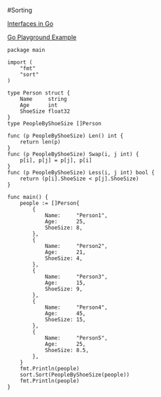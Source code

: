 #Sorting

[Interfaces in Go](https://medium.com/@gianbiondi/interfaces-in-go-59c3dc9c2d98#.9d45x0et2)

[Go Playground Example](https://play.golang.org/p/XhYcHfhnYf)

```
package main

import (
	"fmt"
	"sort"
)

type Person struct {
	Name     string
	Age      int
	ShoeSize float32
}
type PeopleByShoeSize []Person

func (p PeopleByShoeSize) Len() int {
	return len(p)
}
func (p PeopleByShoeSize) Swap(i, j int) {
	p[i], p[j] = p[j], p[i]
}
func (p PeopleByShoeSize) Less(i, j int) bool {
	return (p[i].ShoeSize < p[j].ShoeSize)
}

func main() {
	people := []Person{
		{
			Name:     "Person1",
			Age:      25,
			ShoeSize: 8,
		},
		{
			Name:     "Person2",
			Age:      21,
			ShoeSize: 4,
		},
		{
			Name:     "Person3",
			Age:      15,
			ShoeSize: 9,
		},
		{
			Name:     "Person4",
			Age:      45,
			ShoeSize: 15,
		},
		{
			Name:     "Person5",
			Age:      25,
			ShoeSize: 8.5,
		},
	}
	fmt.Println(people)
	sort.Sort(PeopleByShoeSize(people))
	fmt.Println(people)
}
```
